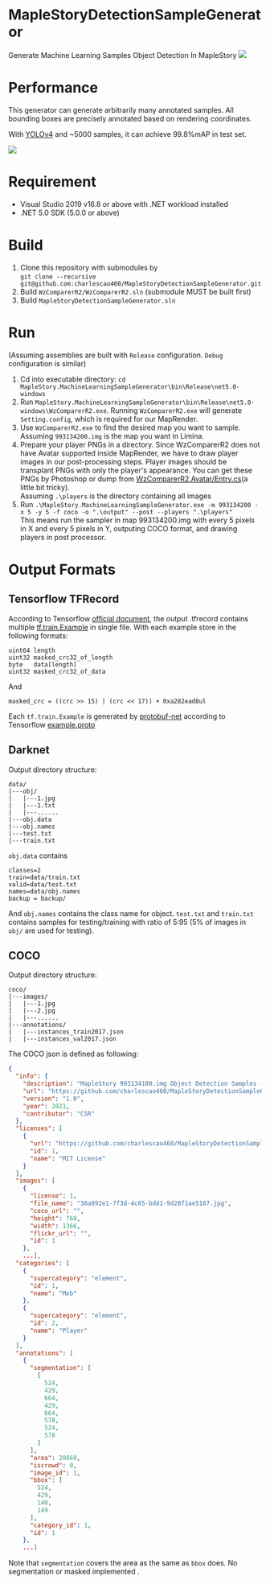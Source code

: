 # MapleStoryDetectionSampleGenerator
Generate Machine Learning Samples Object Detection In MapleStory
![](https://github.com/charlescao460/MapleStory_TFRecord_Preparer/blob/master/pictures/result.png)



# Performance
This generator can generate arbitrarily many annotated samples. All bounding boxes are precisely annotated based on rendering coordinates.

With [YOLOv4](https://github.com/AlexeyAB/darknet/blob/master/cfg/yolov4-custom.cfg) and ~5000 samples, it can achieve 99.8%mAP in test set.


![](https://github.com/charlescao460/MapleStoryDetectionSampleGenerator/blob/master/pictures/chart_yolov4-custom.png)

# Requirement
* Visual Studio 2019 v16.8 or above with .NET workload installed
* .NET 5.0 SDK (5.0.0 or above)

# Build
1. Clone this repository with submodules by </br> `git clone --recursive git@github.com:charlescao460/MapleStoryDetectionSampleGenerator.git`
2. Build `WzComparerR2/WzComparerR2.sln` (submodule MUST be built first)
3. Build `MapleStoryDetectionSampleGenerator.sln`

# Run
(Assuming assemblies are built with `Release` configuration. `Debug` configuration is similar)
1. Cd into executable directory: `cd MapleStory.MachineLearningSampleGenerator\bin\Release\net5.0-windows`
2. Run `MapleStory.MachineLearningSampleGenerator\bin\Release\net5.0-windows\WzComparerR2.exe`. Running `WzComparerR2.exe` will generate `Setting.config`, which is required for our MapRender.
3. Use `WzComparerR2.exe` to find the desired map you want to sample. Assuming `993134200.img` is the map you want in Limina.
4. Prepare your player PNGs in a directory. Since WzComparerR2 does not have Avatar supported inside MapRender, we have to draw player images in our post-processing steps. Player images should be transplant PNGs with only the player's appearance. You can get these PNGs by Photoshop or dump from [WzComparerR2.Avatar/Entry.cs](https://github.com/Kagamia/WzComparerR2/blob/master/WzComparerR2.Avatar/Entry.cs)(a little bit tricky). </br>Assuming `.\players` is the directory containing all images
5. Run ```.\MapleStory.MachineLearningSampleGenerator.exe -m 993134200 -x 5 -y 5 -f coco -o ".\output" --post --players ".\players"```</br>
This means run the sampler in map 993134200.img with every 5 pixels in X and every 5 pixels in Y, outputing COCO format, and drawing players in post processor. 

# Output Formats
## Tensorflow TFRecord
According to Tensorflow [official document](https://www.tensorflow.org/tutorials/load_data/tfrecord#tfrecords_format_details), the output .tfrecord contains multiple [tf.train.Example](https://www.tensorflow.org/api_docs/python/tf/train/Example) in single file. With each example store in the following formats:

```
uint64 length
uint32 masked_crc32_of_length
byte   data[length]
uint32 masked_crc32_of_data
```
And
```
masked_crc = ((crc >> 15) | (crc << 17)) + 0xa282ead8ul
```
Each `tf.train.Example` is generated by [protobuf-net](https://github.com/protobuf-net/protobuf-net) according to Tensorflow [example.proto](https://github.com/tensorflow/tensorflow/blob/master/tensorflow/core/example/example.proto)

## Darknet
Output directory structure:
```
data/
|---obj/
|   |---1.jpg
|   |---1.txt
|   |---......
|---obj.data
|---obj.names
|---test.txt
|---train.txt
```
`obj.data` contains 
```
classes=2
train=data/train.txt
valid=data/test.txt
names=data/obj.names
backup = backup/
```
And `obj.names` contains the class name for object. `test.txt` and `train.txt` contains samples for testing/training with ratio of 5:95 (5% of images in `obj/` are used for testing).

## COCO
Output directory structure:
```
coco/
|---images/
|   |---1.jpg
|   |---2.jpg
|   |---......
|---annotations/
|   |---instances_train2017.json
|   |---instances_val2017.json
```
The COCO json is defined as following:
```json
{
  "info": {
    "description": "MapleStory 993134100.img Object Detection Samples - Training",
    "url": "https://github.com/charlescao460/MapleStoryDetectionSampleGenerator",
    "version": "1.0",
    "year": 2021,
    "contributor": "CSR"
  },
  "licenses": [
    {
      "url": "https://github.com/charlescao460/MapleStoryDetectionSampleGenerator/blob/master/LICENSE",
      "id": 1,
      "name": "MIT License"
    }
  ],
  "images": [
    {
      "license": 1,
      "file_name": "30a892e1-7f3d-4c65-bdd1-9d28f1ae5187.jpg",
      "coco_url": "",
      "height": 768,
      "width": 1366,
      "flickr_url": "",
      "id": 1
    },
    ...],
  "categories": [
    {
      "supercategory": "element",
      "id": 1,
      "name": "Mob"
    },
    {
      "supercategory": "element",
      "id": 2,
      "name": "Player"
    }
  ],
  "annotations": [
    {
      "segmentation": [
        [
          524,
          429,
          664,
          429,
          664,
          578,
          524,
          578
        ]
      ],
      "area": 20860,
      "iscrowd": 0,
      "image_id": 1,
      "bbox": [
        524,
        429,
        140,
        149
      ],
      "category_id": 1,
      "id": 1
    },
    ...]
```
Note that `segmentation` covers the area as the same as `bbox` does. No segmentation or masked implemented .
